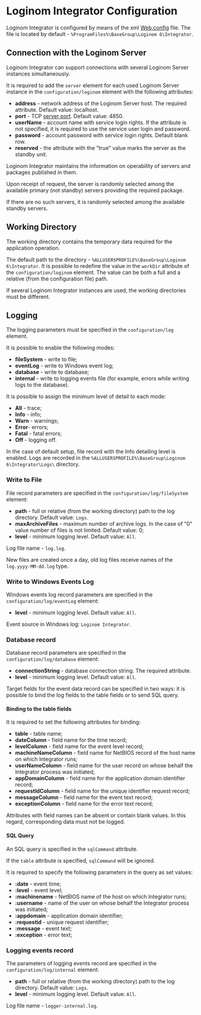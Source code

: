# Loginom Integrator Configuration

Loginom Integrator is configured by means of the xml [Web.config](https://ru.wikipedia.org/wiki/Web.config) file. The file is located by default - `%ProgramFiles%\BaseGroup\Loginom 6\Integrator`.

## Connection with the Loginom Server

Loginom Integrator can support connections with several Loginom Server instances simultaneously.

It is required to add the `server` element for each used Loginom Server instance in the `configuration/loginom` element with the following attributes:

* **address** - network address of the Loginom Server host. The required attribute. Default value: localhost.
* **port** - TCP [server port](../server/setup.md#parametry-loginom-server). Default value: 4850.
* **userName** - account name with service login rights. If the attribute is not specified, it is required to use the service user login and password.
* **password** - account password with service login rights. Default blank row.
* **reserved** - the attribute with the "true" value marks the server as the standby unit.

Loginom Integrator maintains the information on operability of servers and packages published in them.

Upon receipt of request, the server is randomly selected among the available primary (not standby) servers providing the required package.

If there are no such servers, it is randomly selected among the available standby servers.

## Working Directory

The working directory contains the temporary data required for the application operation.

The default path to the directory - `%ALLUSERSPROFILE%\BaseGroup\Loginom 6\Integrator`.  It is possible to redefine the value in the `workDir` attribute of the `configuration/loginom` element. The value can be both a full and a relative (from the configuration file) path.

If several Loginom Integrator instances are used, the working directories must be different.

## Logging

The logging parameters must be specified in the `configuration/log` element.

It is possible to enable the following modes:

* **fileSystem** - write to file;
* **eventLog** - write to Windows event log;
* **database** - write to database;
* **internal** - write to logging events file (for example, errors while writing logs to the database).

It is possible to assign the minimum level of detail to each mode:

* **All** - trace;
* **Info** - info;
* **Warn** - warnings;
* **Error**- errors;
* **Fatal** - fatal errors;
* **Off** - logging off.

In the case of default setup, file record with the Info detailing level is enabled. Logs are recorded in the `%ALLUSERSPROFILE%\BaseGroup\Loginom 6\Integrator\Logs\` directory.

### Write to File

File record parameters are specified in the `configuration/log/fileSystem` element:

* **path** - full or relative (from the working directory) path to the log directory. Default value: `Logs`.
* **maxArchiveFiles** - maximum number of archive logs. In the case of "0" value number of files is not limited. Default value: 0;
* **level** - minimum logging level. Default value: `All`.

Log file name - `log.log`.

New files are created once a day, old log files receive names of the `log.yyyy-MM-dd.log` type.

### Write to Windows Events Log

Windows events log record parameters are specified in the `configuration/log/eventLog` element:

* **level** - minimum logging level. Default value: `All`.

Event source in Windows log: `Loginom Integrator`.

### Database record

Database record parameters are specified in the `configuration/log/database` element:

* **connectionString** - database connection string. The required attribute.
* **level** - minimum logging level. Default value: `All`.

Target fields for the event data record can be specified in two ways: it is possible to bind the log fields to the table fields or to send SQL query.

#### Binding to the table fields

It is required to set the following attributes for binding:

* **table** - table name;
* **dateColumn** - field name for the time record;
* **levelColumn** - field name for the event level record;
* **machineNameColumn** - field name for NetBIOS record of the host name on which Integrator runs;
* **userNameColumn** - field name for the user record on whose behalf the Integrator process was initiated;
* **appDomainColumn** - field name for the application domain identifier record;
* **requestIdColumn** - field name for the unique identifier request record;
* **messageColumn** - field name for the event text record;
* **exceptionColumn** - field name for the error text record;

Attributes with field names can be absent or contain blank values. In this regard, corresponding data must not be logged.

#### SQL Query

An SQL query is specified in the `sqlCommand` attribute.

If the `table` attribute is specified, `sqlCommand` will be ignored.

It is required to specify the following parameters in the query as set values:

* **:date** - event time;
* **:level** - event level;
* **:machinename** - NetBIOS name of the host on which Integrator runs;
* **:username** - name of the user on whose behalf the Integrator process was initiated;
* **:appdomain** - application domain identifier;
* **:requestid** - unique request identifier;
* **:message** - event text;
* **:exception** - error text;

### Logging events record

The parameters of logging events record are specified in the `configuration/log/internal` element:

* **path** - full or relative (from the working directory) path to the log directory. Default value: `Logs`.
* **level** - minimum logging level. Default value: `All`.

Log file name - `logger-internal.log`.
